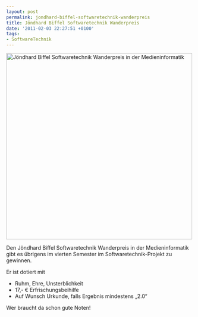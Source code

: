 ```yaml
---
layout: post
permalink: jondhard-biffel-softwaretechnik-wanderpreis
title: Jöndhard Biffel Softwaretechnik Wanderpreis
date: '2011-02-03 22:27:51 +0100'
tags:
- SoftwareTechnik
---
```

<p><a href="http://www.flickr.com/photos/tacker/5414196356/"><img src="http://farm6.static.flickr.com/5018/5414196356_930b8ff942_b.jpg" width="500" alt="Jöndhard Biffel Softwaretechnik Wanderpreis in der Medieninformatik" /></a></p>
<p>Den Jöndhard Biffel Softwaretechnik Wanderpreis in der Medieninformatik gibt es übrigens im vierten Semester im Softwaretechnik-Projekt zu gewinnen.</p>
<p>Er ist dotiert mit</p>
<ul>
<li>Ruhm, Ehre, Unsterblichkeit</li>
<li>17,- € Erfrischungsbeihilfe</li>
<li>Auf Wunsch Urkunde, falls Ergebnis mindestens „2.0“</li>
</ul>
<p>Wer braucht da schon gute Noten!</p>
